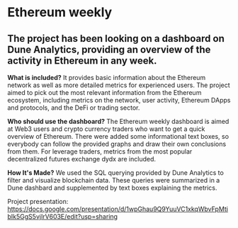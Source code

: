 # Ethereum weekly


## The project has been looking on a dashboard on Dune Analytics, providing an overview of the activity in Ethereum in any week. ## 

**What is included?** 
It provides basic information about the Ethereum network as well as more detailed metrics for experienced users. The project aimed to pick out the most relevant information from the Ethereum ecosystem, including metrics on the network, user activity, Ethereum DApps and protocols, and the DeFi or trading sector.

**Who should use the dashboard?**
The Ethereum weekly dashboard is aimed at Web3 users and crypto currency traders who want to get a quick overview of Ethereum. There were added some informational text boxes, so everybody can follow the provided graphs and draw their own conclusions from them. For leverage traders, metrics from the most popular decentralized futures exchange dydx are included.

**How It's Made?** 
We used the SQL querying provided by Dune Analytics to filter and visualize blockchain data. These queries were summarized in a Dune dashbard and supplemented by text boxes explaining the metrics.

Project presentation: https://docs.google.com/presentation/d/1wpGhau9Q9YuuVC1xkqWbvFpMtibIk5GgS5vjIrV603E/edit?usp=sharing

